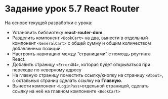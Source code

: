 # Задание урок 5.7 React Router

На основе текущей разработки с урока:

- Установить библиотеку **react-router-dom**.
- Разделить компонент `<BookCart>` на два, вынести в отдельный компонент `<GeneralCart>` с общей сумму и общим количеством добавленных позиций.
- Настроить навигацию между “страницами” с помощь роутинга React.
- Добавить страницу `<Error404>`, которая будет открываться при переходе по неверному адресу
- На главную страницу поместить ссылку/кнопку на страницу `<About>`**,** с остальных страниц сделать ссылку на **Главную**.
- Вынести компонент `<LoginPass>`отдельной страницей, сделать ссылку на неё на главном компоненте `<BookCart>`
